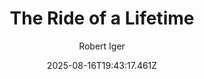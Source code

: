 ---
title: "The Ride of a Lifetime"
date: "2025-08-16T19:43:17.461Z"
author: "Robert Iger"
read_year: "NO"
recommendation: '3'
url: /bookshelf/the-ride-of-a-lifetime
---
